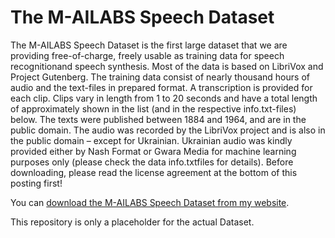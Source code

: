 # The M-AILABS Speech Dataset

The M-AILABS Speech Dataset is the first large dataset that we are providing free-of-charge, freely usable as training data for speech recognitionand speech synthesis.
Most of the data is based on LibriVox and Project Gutenberg. The training data consist of nearly thousand hours of audio and the text-files in prepared format.
A transcription is provided for each clip. Clips vary in length from 1 to 20 seconds and have a total length of approximately shown in the list (and in the respective info.txt-files) below.
The texts were published between 1884 and 1964, and are in the public domain. The audio was recorded by the LibriVox project and is also in the public domain – except for Ukrainian.
Ukrainian audio was kindly provided either by Nash Format or Gwara Media for machine learning purposes only (please check the data info.txtfiles for details).
Before downloading, please read the license agreement at the bottom of this posting first!

You can [download the M-AILABS Speech Dataset from my website](https://www.caito.de/2019/01/the-m-ailabs-speech-dataset/).

This repository is only a placeholder for the actual Dataset.
